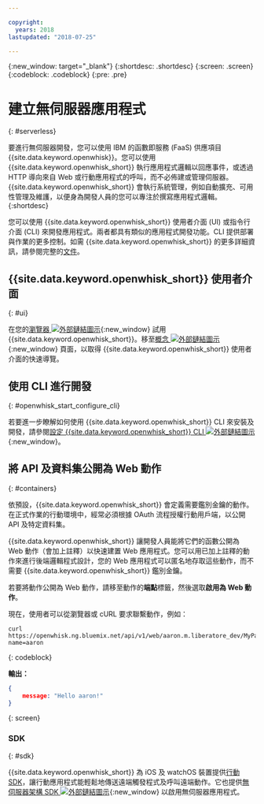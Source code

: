 ```yaml
---

copyright:
  years: 2018
lastupdated: "2018-07-25"

---
```

{:new_window: target="_blank"}
{:shortdesc: .shortdesc}
{:screen: .screen}
{:codeblock: .codeblock}
{:pre: .pre}

# 建立無伺服器應用程式
{: #serverless}

要進行無伺服器開發，您可以使用 IBM 的函數即服務 (FaaS) 供應項目 {{site.data.keyword.openwhisk}}。您可以使用 {{site.data.keyword.openwhisk_short}} 執行應用程式邏輯以回應事件，或透過 HTTP 導向來自 Web 或行動應用程式的呼叫，而不必佈建或管理伺服器。{{site.data.keyword.openwhisk_short}} 會執行系統管理，例如自動擴充、可用性管理及維護，以便身為開發人員的您可以專注於撰寫應用程式邏輯。
{:shortdesc}

您可以使用 {{site.data.keyword.openwhisk_short}} 使用者介面 (UI) 或指令行介面 (CLI) 來開發應用程式。兩者都具有類似的應用程式開發功能。CLI 提供部署與作業的更多控制。如需 {{site.data.keyword.openwhisk_short}} 的更多詳細資訊，請參閱完整的[文件](/docs/openwhisk/index.html)。

## {{site.data.keyword.openwhisk_short}} 使用者介面
{: #ui}

在您的[瀏覽器 ![外部鏈結圖示](../../icons/launch-glyph.svg "外部鏈結圖示")](https://console.{DomainName}/openwhisk/actions){:new_window} 試用 {{site.data.keyword.openwhisk_short}}。移至[概念 ![外部鏈結圖示](../../icons/launch-glyph.svg "外部鏈結圖示")](https://console.{DomainName}/openwhisk/learn){:new_window} 頁面，以取得 {{site.data.keyword.openwhisk_short}} 使用者介面的快速導覽。

## 使用 CLI 進行開發
{: #openwhisk_start_configure_cli}

若要進一步瞭解如何使用 {{site.data.keyword.openwhisk_short}} CLI 來安裝及開發，請參閱[設定 {{site.data.keyword.openwhisk_short}} CLI ![外部鏈結圖示](../../icons/launch-glyph.svg "外部鏈結圖示")](https://console.{DomainName}/openwhisk/cli){:new_window}。

## 將 API 及資料集公開為 Web 動作
{: #containers}

依預設，{{site.data.keyword.openwhisk_short}} 會定義需要鑑別金鑰的動作。在正式作業的行動環境中，經常必須根據 OAuth 流程授權行動用戶端，以公開 API 及特定資料集。

{{site.data.keyword.openwhisk_short}} 讓開發人員能將它們的函數公開為 Web 動作（會加上註釋）以快速建置 Web 應用程式。您可以用已加上註釋的動作來進行後端邏輯程式設計，您的 Web 應用程式可以匿名地存取這些動作，而不需要 {{site.data.keyword.openwhisk_short}} 鑑別金鑰。

若要將動作公開為 Web 動作，請移至動作的**端點**標籤，然後選取**啟用為 Web 動作**。

現在，使用者可以從瀏覽器或 cURL 要求聯繫動作，例如：

```
curl https://openwhisk.ng.bluemix.net/api/v1/web/aaron.m.liberatore_dev/MyPackage/helloWorld.json?name=aaron
```
{: codeblock}

**輸出：**

```json
{
    message: "Hello aaron!"
}
```
{: screen}

### SDK
{: #sdk}

{{site.data.keyword.openwhisk_short}} 為 iOS 及 watchOS 裝置提供[行動 SDK](/docs/openwhisk/openwhisk_mobile_sdk.html#mobile-sdk)，讓行動應用程式能輕鬆地傳送遠端觸發程式及呼叫遠端動作。它也提供[無伺服器架構 SDK ![外部鏈結圖示](../../icons/launch-glyph.svg "外部鏈結圖示")](/docs/openwhisk/openwhisk_goserverless.html){:new_window} 以啟用無伺服器應用程式。
